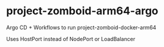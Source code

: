 # project-zomboid-arm64-argo
Argo CD + Workflows to run project-zomboid-docker-arm64

Uses HostPort instead of NodePort or LoadBalancer
